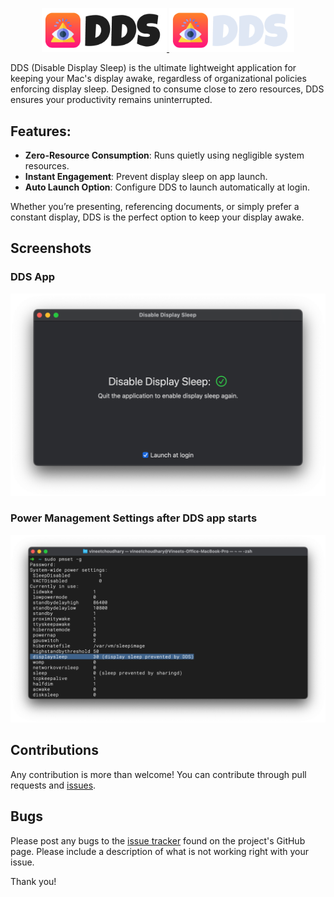 <p align="center">
  <a href="https://developerinsider.co/#gh-light-mode-only" target="_blank">
    <img src="/Docs/logo/dds-banner-dark.png" alt="DDS" width="200px">
  </a>
  <a href="https://developerinsider.co/#gh-dark-mode-only" target="_blank">
    <img src="/Docs/logo/dds-banner-light.png" alt="DDS" width="200px">
  </a>
</p>
DDS (Disable Display Sleep) is the ultimate lightweight application for keeping your Mac's display awake, regardless of organizational policies enforcing display sleep. Designed to consume close to zero resources, DDS ensures your productivity remains uninterrupted.

## Features:
- **Zero-Resource Consumption**: Runs quietly using negligible system resources.
- **Instant Engagement**: Prevent display sleep on app launch.
- **Auto Launch Option**: Configure DDS to launch automatically at login.

Whether you’re presenting, referencing documents, or simply prefer a constant display, DDS is the perfect option to keep your display awake.

## Screenshots
### DDS App
![](/Docs/Screenshots/dds-app.png)

### Power Management Settings after DDS app starts
![](/Docs/Screenshots/pmset.png)

## Contributions
Any contribution is more than welcome! You can contribute through pull requests and [issues](https://github.com/vineetchoudhary/DisableDisplaySleep-macOS/issues).


## Bugs
Please post any bugs to the [issue tracker](https://github.com/vineetchoudhary/DisableDisplaySleep-macOS/issues) found on the project's GitHub page. Please include a description of what is not working right with your issue.

Thank you!